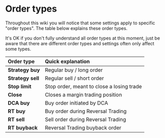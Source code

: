 # Order types

Throughout this wiki you will notice that some settings apply to specific "order types". The table below explains these order types.

It's OK if you don't fully understand all order types at this moment, just be aware that there are different order types and settings often only affect some types.

| Order type | Quick explanation |
| :--- | :--- |
| **Strategy buy** | Regular buy / long order |
| **Strategy sell** | Regular sell / short order |
| **Stop limit** | Stop order, meant to close a losing trade |
| **Close** | Closes a margin trading position |
| **DCA buy** | Buy order initiated by DCA |
| **RT buy** | Buy order during Reversal Trading |
| **RT sell** | Sell order during Reversal Trading |
| **RT buyback** | Reversal Trading buyback order |

